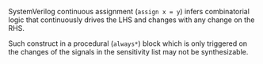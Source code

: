 SystemVerilog continuous assignment (`assign x = y`) infers combinatorial logic
that continuously drives the LHS and changes with any change on the RHS.

Such construct in a procedural (`always*`) block which is only triggered
on the changes of the signals in the sensitivity list may not be synthesizable.
